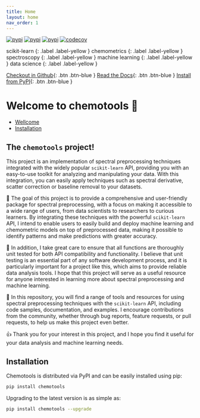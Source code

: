 ```yaml
---
title: Home
layout: home
nav_order: 1
---
```


[![pypi](https://img.shields.io/pypi/v/chemotools)](https://pypi.org/project/chemotools)
[![pypi](https://img.shields.io/pypi/pyversions/chemotools)](https://pypi.org/project/chemotools)
[![pypi](https://img.shields.io/pypi/l/chemotools)](https://github.com/paucablop/chemotools/blob/main/LICENSE)
[![codecov](https://codecov.io/github/paucablop/chemotools/branch/main/graph/badge.svg?token=D7JUJM89LN)](https://codecov.io/github/paucablop/chemotools)


scikit-learn 
{: .label .label-yellow } 
chemometrics 
{: .label .label-yellow } 
spectroscopy 
{: .label .label-yellow } 
machine learning 
{: .label .label-yellow } 
data science 
{: .label .label-yellow } 


[Checkout in Github](https://github.com/paucablop/chemotools){: .btn .btn-blue }
[Read the Docs](https://paucablop.github.io/chemotools/docs/){: .btn .btn-blue }
[Install from PyPI](https://pypi.org/project/chemotools/){: .btn .btn-blue }

# __Welcome to chemotools 🖖__

- [Wellcome](#the-chemotools-project!)
- [Installation](#installation) 


## __The ```chemotools``` project!__

This project is an implementation of spectral preprocessing techniques integrated with the widely popular ```scikit-learn``` API, providing you with an easy-to-use toolkit for analyzing and manipulating your data. With this integration, you can easily apply techniques such as spectral derivative, scatter correction or baseline removal to your datasets.

🎯 The goal of this project is to provide a comprehensive and user-friendly package for spectral preprocessing, with a focus on making it accessible to a wide range of users, from data scientists to researchers to curious learners. By integrating these techniques with the powerful ```scikit-learn``` API, I intend to enable users to easily build and deploy machine learning and chemometric models on top of preprocessed data, making it possible to identify patterns and make predictions with greater accuracy.

📝 In addition, I take great care to ensure that all functions are thoroughly unit tested for both API compatibility and functionality. I believe that unit testing is an essential part of any software development process, and it is particularly important for a project like this, which aims to provide reliable data analysis tools. I hope that this project will serve as a useful resource for anyone interested in learning more about spectral preprocessing and machine learning.

🚀 In this repository, you will find a range of tools and resources for using spectral preprocessing techniques with the ```scikit-learn``` API, including code samples, documentation, and examples. I encourage contributions from the community, whether through bug reports, feature requests, or pull requests, to help us make this project even better.

👍 Thank you for your interest in this project, and I hope you find it useful for your data analysis and machine learning needs.

## __Installation__

Chemotools is distributed via PyPI and can be easily installed using pip:

```bash
pip install chemotools
```
Upgrading to the latest version is as simple as:

```bash
pip install chemotools --upgrade
```
